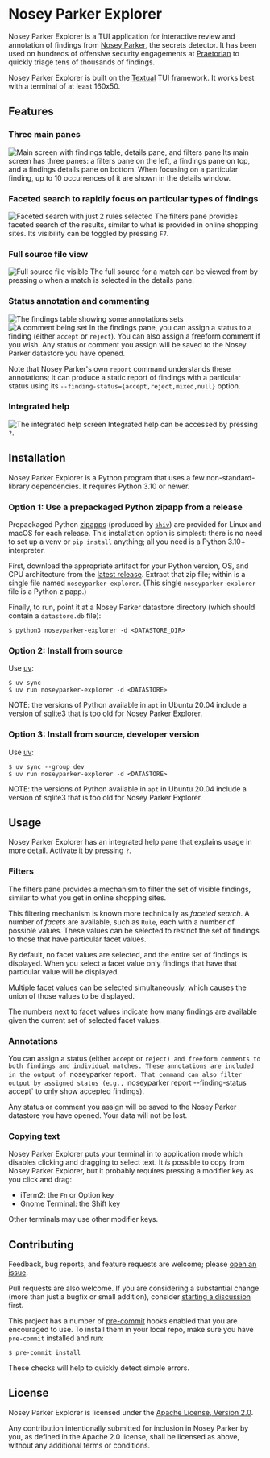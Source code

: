 # Nosey Parker Explorer

Nosey Parker Explorer is a TUI application for interactive review and annotation of findings from [Nosey Parker](https://github.com/praetorian-inc/noseyparker), the secrets detector.
It has been used on hundreds of offensive security engagements at [Praetorian](https://praetorian.com) to quickly triage tens of thousands of findings.

Nosey Parker Explorer is built on the [Textual](https://github.com/Textualize/textual) TUI framework.
It works best with a terminal of at least 160x50.


## Features

### Three main panes
![Main screen with findings table, details pane, and filters pane](docs/img/main-screen.png)
Its main screen has three panes: a filters pane on the left, a findings pane on top, and a findings details pane on bottom.
When focusing on a particular finding, up to 10 occurrences of it are shown in the details window.

### Faceted search to rapidly focus on particular types of findings
![Faceted search with just 2 rules selected](docs/img/faceted-search-1.png)
The filters pane provides faceted search of the results, similar to what is provided in online shopping sites.
Its visibility can be toggled by pressing `F7`.

### Full source file view
![Full source file visible](docs/img/source-view.png)
The full source for a match can be viewed from by pressing `o` when a match is selected in the details pane.

### Status annotation and commenting
![The findings table showing some annotations sets](docs/img/hidden-facets-annotations.png)
![A comment being set](docs/img/commenting.png)
In the findings pane, you can assign a status to a finding (either `accept` or `reject`).
You can also assign a freeform comment if you wish.
Any status or comment you assign will be saved to the Nosey Parker datastore you have opened.

Note that Nosey Parker's own `report` command understands these annotations; it can produce a static report of findings with a particular status using its `--finding-status={accept,reject,mixed,null}` option.

### Integrated help
![The integrated help screen](docs/img/integrated-help.png)
Integrated help can be accessed by pressing `?`.


## Installation

Nosey Parker Explorer is a Python program that uses a few non-standard-library dependencies.
It requires Python 3.10 or newer.

### Option 1: Use a prepackaged Python zipapp from a release

Prepackaged Python [zipapps](https://docs.python.org/3/library/zipapp.html) (produced by [`shiv`](https://github.com/linkedin/shiv)) are provided for Linux and macOS for each release.
This installation option is simplest: there is no need to set up a venv or `pip install` anything; all you need is a Python 3.10+ interpreter.

First, download the appropriate artifact for your Python version, OS, and CPU architecture from the [latest release](https://github.com/praetorian-inc/noseyparkerexplorer/releases/latest).
Extract that zip file; within is a single file named `noseyparker-explorer`.
(This single `noseyparker-explorer` file is a Python zipapp.)

Finally, to run, point it at a Nosey Parker datastore directory (which should contain a `datastore.db` file):
```
$ python3 noseyparker-explorer -d <DATASTORE_DIR>
```

### Option 2: Install from source

Use [uv](https://docs.astral.sh/uv):
```
$ uv sync
$ uv run noseyparker-explorer -d <DATASTORE>
```

NOTE: the versions of Python available in `apt` in Ubuntu 20.04 include a version of sqlite3 that is too old for Nosey Parker Explorer.


### Option 3: Install from source, developer version

Use [uv](https://docs.astral.sh/uv):
```
$ uv sync --group dev
$ uv run noseyparker-explorer -d <DATASTORE>
```

NOTE: the versions of Python available in `apt` in Ubuntu 20.04 include a version of sqlite3 that is too old for Nosey Parker Explorer.

## Usage

Nosey Parker Explorer has an integrated help pane that explains usage in more detail.
Activate it by pressing `?`.

### Filters

The filters pane provides a mechanism to filter the set of visible findings, similar to what you get in online shopping sites.

This filtering mechanism is known more technically as _faceted search_.
A number of _facets_ are available, such as `Rule`, each with a number of possible values.
These values can be selected to restrict the set of findings to those that have particular facet values.

By default, no facet values are selected, and the entire set of findings is displayed.
When you select a facet value only findings that have that particular value will be displayed.

Multiple facet values can be selected simultaneously, which causes the union of those values to be displayed.

The numbers next to facet values indicate how many findings are available given the current set of selected facet values.

### Annotations

You can assign a status (either `accept` or `reject) and freeform comments to both findings and individual matches.
These annotations are included in the output of `noseyparker report`.
That command can also filter output by assigned status (e.g., `noseyparker report --finding-status accept` to only show accepted findings).

Any status or comment you assign will be saved to the Nosey Parker datastore you have opened.
Your data will not be lost.

### Copying text

Nosey Parker Explorer puts your terminal in to application mode which disables clicking and dragging to select text.
It _is_ possible to copy from Nosey Parker Explorer, but it probably requires pressing a modifier key as you click and drag:

- iTerm2: the `Fn` or Option key
- Gnome Terminal: the Shift key

Other terminals may use other modifier keys.


## Contributing

Feedback, bug reports, and feature requests are welcome; please [open an issue](https://github.com/praetorian-inc/noseyparkerexplorer/issues/new/choose).

Pull requests are also welcome.
If you are considering a substantial change (more than just a bugfix or small addition), consider [starting a discussion](https://github.com/praetorian-inc/noseyparkerexplorer/discussions/new/choose) first.

This project has a number of [pre-commit](https://pre-commit.com/) hooks enabled that you are encouraged to use.
To install them in your local repo, make sure you have `pre-commit` installed and run:
```
$ pre-commit install
```
These checks will help to quickly detect simple errors.


## License

Nosey Parker Explorer is licensed under the [Apache License, Version 2.0](LICENSE).

Any contribution intentionally submitted for inclusion in Nosey Parker by you, as defined in the Apache 2.0 license, shall be licensed as above, without any additional terms or conditions.
